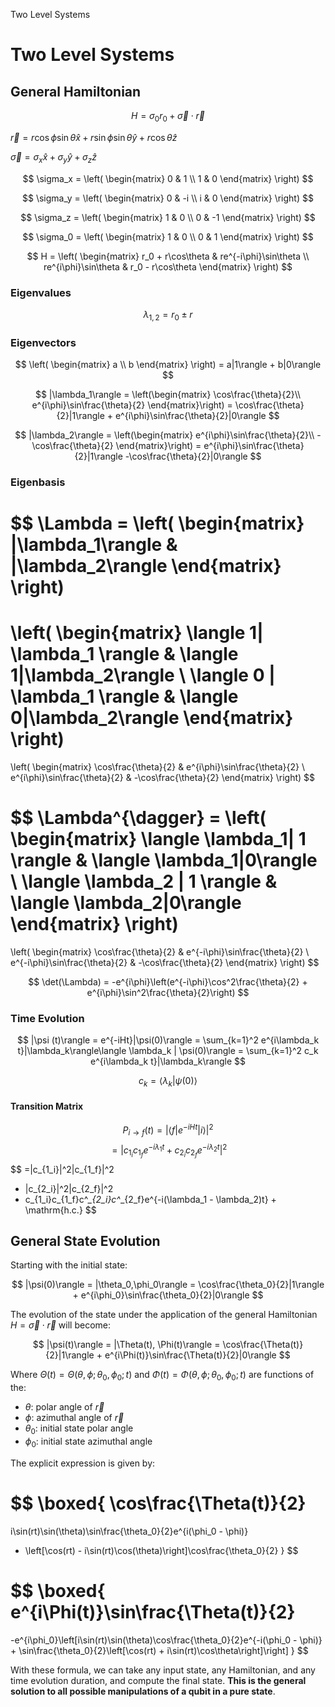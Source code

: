 Two Level Systems

# Two Level Systems

## General Hamiltonian

$$
H = \sigma_0r_0+ \vec{\sigma}\cdot\vec{r}
$$

$\vec{r} = r\cos\phi\sin\theta\hat{x} + r\sin\phi\sin\theta\hat{y} + r\cos\theta\hat{z}$

$\vec{\sigma} = \sigma_x\hat{x} + \sigma_y\hat{y} + \sigma_z\hat{z}$

$$
\sigma_x = \left(
    \begin{matrix}
        0 & 1 \\
        1 & 0
    \end{matrix}
\right)
$$

$$
\sigma_y = \left(
    \begin{matrix}
        0 & -i \\
        i & 0
    \end{matrix}
\right)
$$

$$
\sigma_z = \left(
    \begin{matrix}
        1 & 0 \\
        0 & -1
    \end{matrix}
\right)
$$

$$
\sigma_0 = \left(
    \begin{matrix}
        1 & 0 \\
        0 & 1
    \end{matrix}
\right)
$$

$$
H = \left(
    \begin{matrix}
        r_0 + r\cos\theta & re^{-i\phi}\sin\theta \\
        re^{i\phi}\sin\theta & r_0 - r\cos\theta
    \end{matrix}
\right)
$$

### Eigenvalues

$$\lambda_{1,2} = r_0 \pm r$$

### Eigenvectors

$$
\left(
    \begin{matrix}
    a \\ 
    b
    \end{matrix}
\right)
 = a|1\rangle + b|0\rangle  
$$

$$
|\lambda_1\rangle = 
\left(\begin{matrix}
    \cos\frac{\theta}{2}\\
    e^{i\phi}\sin\frac{\theta}{2}
\end{matrix}\right)
= \cos\frac{\theta}{2}|1\rangle + e^{i\phi}\sin\frac{\theta}{2}|0\rangle 
$$

$$
|\lambda_2\rangle =
\left(\begin{matrix}
    e^{i\phi}\sin\frac{\theta}{2}\\
    -\cos\frac{\theta}{2}
\end{matrix}\right)
= e^{i\phi}\sin\frac{\theta}{2}|1\rangle -\cos\frac{\theta}{2}|0\rangle
$$

### Eigenbasis

$$
\Lambda = 
\left(
    \begin{matrix}
    |\lambda_1\rangle & |\lambda_2\rangle
    \end{matrix}
\right)
=
\left(
    \begin{matrix}
    \langle 1| \lambda_1 \rangle & \langle 1|\lambda_2\rangle \\
    \langle 0 | \lambda_1 \rangle & \langle 0|\lambda_2\rangle
    \end{matrix}
\right)
=
\left(
    \begin{matrix}
    \cos\frac{\theta}{2} & e^{i\phi}\sin\frac{\theta}{2} \\
    e^{i\phi}\sin\frac{\theta}{2} & -\cos\frac{\theta}{2}
    \end{matrix}
\right)
$$

$$
\Lambda^{\dagger} = \left(
    \begin{matrix}
    \langle \lambda_1| 1 \rangle & \langle \lambda_1|0\rangle \\
    \langle \lambda_2 | 1 \rangle & \langle \lambda_2|0\rangle
    \end{matrix}
\right)
=
\left(
    \begin{matrix}
    \cos\frac{\theta}{2} & e^{-i\phi}\sin\frac{\theta}{2} \\
    e^{-i\phi}\sin\frac{\theta}{2} & -\cos\frac{\theta}{2}
    \end{matrix}
\right)
$$

$$
\det(\Lambda) = -e^{i\phi}\left(e^{-i\phi}\cos^2\frac{\theta}{2} + e^{i\phi}\sin^2\frac{\theta}{2}\right)
$$

### Time Evolution

$$
|\psi (t)\rangle = e^{-iHt}|\psi(0)\rangle = \sum_{k=1}^2 e^{i\lambda_k t}|\lambda_k\rangle\langle \lambda_k | \psi(0)\rangle =  \sum_{k=1}^2 c_k e^{i\lambda_k t}|\lambda_k\rangle
$$

$$
c_k = \langle\lambda_k|\psi(0)\rangle
$$

#### Transition Matrix

$$
P_{i\to f}(t) = |\langle f|e^{-iHt}|i\rangle|^2
$$
$$
= \left|c_{1_i}c_{1_f}e^{-i\lambda_1 t} + c_{2_i}c_{2_f}e^{-i\lambda_2 t}\right|^2
$$
$$
=|c_{1_i}|^2|c_{1_f}|^2 
+ |c_{2_i}|^2|c_{2_f}|^2 
+ c_{1_i}c_{1_f}c^*_{2_i}c^*_{2_f}e^{-i(\lambda_1 - \lambda_2)t} + \mathrm{h.c.}
$$

## General State Evolution

Starting with the initial state:

$$
|\psi(0)\rangle = |\theta_0,\phi_0\rangle = \cos\frac{\theta_0}{2}|1\rangle + e^{i\phi_0}\sin\frac{\theta_0}{2}|0\rangle
$$

The evolution of the state under the application of the general Hamiltonian $H = \vec{\sigma}\cdot\vec{r}$ will become:

$$
|\psi(t)\rangle = |\Theta(t), \Phi(t)\rangle = \cos\frac{\Theta(t)}{2}|1\rangle + e^{i\Phi(t)}\sin\frac{\Theta(t)}{2}|0\rangle
$$

Where $\Theta(t) = \Theta(\theta, \phi; \theta_0, \phi_0; t)$ and $\Phi(t) = \Phi(\theta,\phi;\theta_0,\phi_0; t)$ are functions of the:

- $\theta$: polar angle of $\vec{r}$
- $\phi$: azimuthal angle of $\vec{r}$
- $\theta_0$: initial state polar angle
- $\phi_0$: initial state azimuthal angle

The explicit expression is given by:

$$
\boxed{
\cos\frac{\Theta(t)}{2} 
= 
i\sin(rt)\sin(\theta)\sin\frac{\theta_0}{2}e^{i(\phi_0 - \phi)} 
+ \left[\cos(rt) - i\sin(rt)\cos(\theta)\right]\cos\frac{\theta_0}{2} 
}
$$

$$
\boxed{
e^{i\Phi(t)}\sin\frac{\Theta(t)}{2} 
= 
-e^{i\phi_0}\left[i\sin(rt)\sin(\theta)\cos\frac{\theta_0}{2}e^{-i(\phi_0 - \phi)} + \sin\frac{\theta_0}{2}\left[\cos(rt) + i\sin(rt)\cos\theta\right]\right]
}
$$

With these formula, we can take any input state, any Hamiltonian, and any time evolution duration, and compute the final state. 
**This is the general solution to all possible manipulations of a qubit in a pure state**.